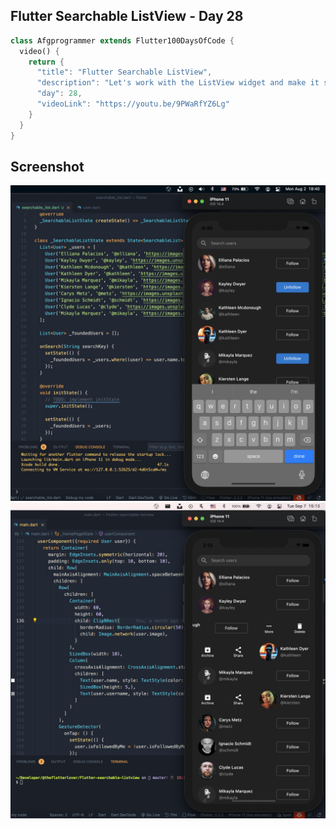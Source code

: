 ## Flutter Searchable ListView - Day 28

```dart
class Afgprogrammer extends Flutter100DaysOfCode {
  video() {
    return {
      "title": "Flutter Searchable ListView",
      "description": "Let's work with the ListView widget and make it searchable.",
      "day": 28,
      "videoLink": "https://youtu.be/9PWaRfYZ6Lg"
    }
  }
}
```
## Screenshot

<img src="assets/screenshots/searchable-listview.png" />
<img src="assets/screenshots/slidable-listview.png" />
